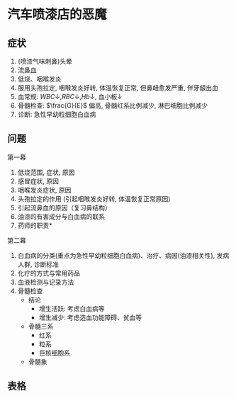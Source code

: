 汽车喷漆店的恶魔
=========
症状
----
1. (喷漆气味刺鼻)头晕
2. 流鼻血
3. 低烧、咽喉发炎
4. 服用头孢拉定, 咽喉发炎好转, 体温恢复正常, 但鼻衄愈发严重, 伴牙龈出血
5. 血常规: $WBC↓, RBC↓, Hb↓$, 血小板↓
6. 骨髓检查: $\frac{G}{E}$ 偏高, 骨髓红系比例减少, 淋巴细胞比例减少
7. 诊断: 急性早幼粒细胞白血病

问题
----
第一幕

1. 低烧范围, 症状, 原因
2. 感冒症状, 原因
3. 咽喉发炎症状, 原因
4. 头孢拉定的作用 (引起咽喉发炎好转, 体温恢复正常原因)
5. 引起流鼻血的原因（复习鼻结构）
6. 油漆的有害成分与白血病的联系
7. 药师的职责\*

第二幕

1. 白血病的分类(重点为急性早幼粒细胞白血病)、治疗、病因(油漆相关性), 发病人群, 诊断标准
2. 化疗的方式与常用药品
3. 血液检测与记录方法
4. 骨髓检查
    * 结论
        - 增生活跃: 考虑白血病等
        - 增生减少: 考虑造血功能障碍、贫血等
    * 骨髓三系
        - 红系
        - 粒系
        - 巨核细胞系
    * 骨髓象

表格
----



